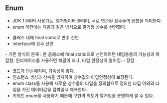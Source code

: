 ## Enum
- JDK 1.5부터 사용가능. 열거형이라 불리며, 서로 연관된 상수들의 집합을 의미한다.
- enum 이전에는 다음과 같은 방식으로 열거형 상수를 선언했다.
<ul>
  <li>클래스 내에 final static로 변수 선언</li>
  <li>interface에 상수 선언</li>
</ul>
- 기존 방식의 문제 : 한 클래스에 final static으로 선언하려면 네임충돌의 가능성과 복잡함. 인터페이스를 사용하면 해결이 되나, 타입 안정성이 떨어짐.
- 장점
<ul>
  <li>코드가 단순해지며, 가독성이 좋다.</li>
  <li>인스턴스 생성과 상속을 방지하여 상수값의 타입안정성이 보장된다.</li>
  <li>enum class를 사용해 새로운 상수들의 타입을 정의함으로 정의한 타입 이외의 타입을 가진 데이터값을 컴파일시 체크한다.</li>
  <li>키워드 enum을 사용하기 때문에 구현의 의도가 열거임을 분명하게 알 수 있다.</li>
</ul>
